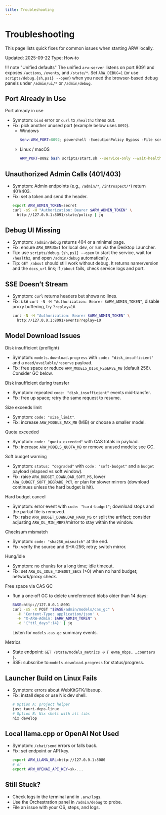 ```yaml
---
title: Troubleshooting
---
```


# Troubleshooting

This page lists quick fixes for common issues when starting ARW locally.

Updated: 2025-09-22
Type: How‑to

!!! note "Unified defaults"
    The unified `arw-server` listens on port 8091 and exposes `/actions`, `/events`, and `/state/*`.
    Set `ARW_DEBUG=1` (or use `scripts/debug.{sh,ps1} --open`) when you need the browser-based debug panels under `/admin/ui/*` or `/admin/debug`.

## Port Already in Use

Port already in use
- Symptom: `bind` error or `curl` to `/healthz` times out.
- Fix: pick another unused port (example below uses `8092`).
  - Windows
    ```powershell
    $env:ARW_PORT=8092; powershell -ExecutionPolicy Bypass -File scripts\start.ps1 -ServiceOnly -WaitHealth
    ```
  - Linux / macOS
    ```bash
    ARW_PORT=8092 bash scripts/start.sh --service-only --wait-health
    ```

## Unauthorized Admin Calls (401/403)
- Symptom: Admin endpoints (e.g., `/admin/*`, `/introspect/*`) return 401/403.
- Fix: set a token and send the header.
  ```bash
  export ARW_ADMIN_TOKEN=secret
  curl -sS -H "Authorization: Bearer $ARW_ADMIN_TOKEN" \
    http://127.0.0.1:8091/state/policy | jq
  ```

## Debug UI Missing
- Symptom: `/admin/debug` returns 404 or a minimal page.
- Fix: ensure `ARW_DEBUG=1` for local dev, or run via the Desktop Launcher.
- Tip: use `scripts/debug.{sh,ps1} --open` to start the service, wait for `/healthz`, and open `/admin/debug` automatically.
- Tip: `GET /about` should still work without debug. It returns name/version and the `docs_url` link; if `/about` fails, check service logs and port.

## SSE Doesn’t Stream
- Symptom: `curl` returns headers but shows no lines.
- Fix: use `curl -N -H "Authorization: Bearer $ARW_ADMIN_TOKEN"`, disable proxy buffering, try `?replay=10`.
  ```bash
  curl -N -H "Authorization: Bearer $ARW_ADMIN_TOKEN" \
    http://127.0.0.1:8091/events?replay=10
  ```

## Model Download Issues

Disk insufficient (preflight)
- Symptom: `models.download.progress` with `code: "disk_insufficient"` and a `need/available/reserve` payload.
- Fix: free space or reduce `ARW_MODELS_DISK_RESERVE_MB` (default 256). Consider GC below.

Disk insufficient during transfer
- Symptom: repeated `code: "disk_insufficient"` events mid‑transfer.
- Fix: free up space; retry the same request to resume.

Size exceeds limit
- Symptom: `code: "size_limit"`.
- Fix: increase `ARW_MODELS_MAX_MB` (MiB) or choose a smaller model.

Quota exceeded
- Symptom: `code: "quota_exceeded"` with CAS totals in payload.
- Fix: increase `ARW_MODELS_QUOTA_MB` or remove unused models; see GC.

Soft budget warning
- Symptom: `status: "degraded"` with `code: "soft-budget"` and a `budget` payload (elapsed vs soft window).
- Fix: raise `ARW_BUDGET_DOWNLOAD_SOFT_MS`, lower `ARW_BUDGET_SOFT_DEGRADE_PCT`, or plan for slower mirrors (download continues unless the hard budget is hit).

Hard budget cancel
- Symptom: error event with `code: "hard-budget"`; download stops and the partial file is removed.
- Fix: raise `ARW_BUDGET_DOWNLOAD_HARD_MS` or split the artifact; consider adjusting `ARW_DL_MIN_MBPS`/mirror to stay within the window.

Checksum mismatch
- Symptom: `code: "sha256_mismatch"` at the end.
- Fix: verify the source and SHA‑256; retry; switch mirror.

Hung/idle
- Symptom: no chunks for a long time; idle timeout.
- Fix: set `ARW_DL_IDLE_TIMEOUT_SECS` (>0) when no hard budget; network/proxy check.

Free space via CAS GC
- Run a one‑off GC to delete unreferenced blobs older than 14 days:
  ```bash
  BASE=http://127.0.0.1:8091
  curl -sS -X POST "$BASE/admin/models/cas_gc" \
    -H 'Content-Type: application/json' \
    -H "X-ARW-Admin: $ARW_ADMIN_TOKEN" \
    -d '{"ttl_days":14}' | jq
  ```
  Listen for `models.cas.gc` summary events.

Metrics
- State endpoint: `GET /state/models_metrics` → `{ ewma_mbps, …counters }`.
- SSE: subscribe to `models.download.progress` for status/progress.

## Launcher Build on Linux Fails
- Symptom: errors about WebKitGTK/libsoup.
- Fix: install deps or use Nix dev shell.
  ```bash
  # Option A: project helper
  just tauri-deps-linux
  # Option B: Nix shell with all libs
  nix develop
  ```

## Local llama.cpp or OpenAI Not Used
- Symptom: `/chat/send` errors or falls back.
- Fix: set endpoint or API key.
  ```bash
  export ARW_LLAMA_URL=http://127.0.0.1:8080
  # or
  export ARW_OPENAI_API_KEY=sk-...
  ```

## Still Stuck?
- Check logs in the terminal and in `.arw/logs`.
- Use the Orchestration panel in `/admin/debug` to probe.
- File an issue with your OS, steps, and logs.
